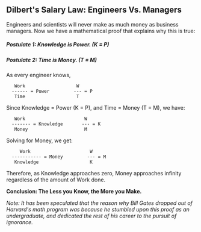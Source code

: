 ## Dilbert's Salary Law: Engineers Vs. Managers 
 
Engineers and scientists will never make as much money as business 
managers. Now we have a mathematical proof that explains why 
this is true: 
 
##### Postulate 1:  Knowledge is Power. (K = P)
##### Postulate 2:  Time is Money. (T = M)
 
As every engineer knows, 
 
       Work                   W
      ------ = Power         --- = P
       Time                   T
 
Since Knowledge = Power (K = P), and Time = Money (T = M),  we have: 
 
       Work                      W
      ------- = Knowledge       --- = K
       Money                     M
 
Solving for Money, we get: 
 
         Work                      W
      ----------- = Money         --- = M
       Knowledge                   K
 
Therefore, as Knowledge approaches zero, Money approaches infinity 
regardless of the amount of Work done. 
 
**Conclusion:  The Less you Know, the More you Make.**
      
_Note: It has been speculated that the reason why Bill Gates dropped 
out of Harvard's math program was because he stumbled upon this proof 
as an undergraduate, and dedicated the rest of his career to the 
pursuit of ignorance._ 
